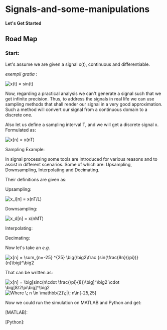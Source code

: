# Signals-and-some-manipulations

**Let's Get Started**

## Road Map

### Start: 

Let's assume we are given a signal x(t), continuous and differentiable.

<em>exempli gratia</em> :

<img src="https://i.upmath.me/svg/x(t)%20%3D%20sin(t)" alt="x(t) = sin(t)" />

Now, regarding a practical analysis we can't generate a signal such that we get infinite precision. Thus, to address the signals in real life we can use sampling methods that shall render our signal in a very good approximation. Such a method will convert our signal from a continuous domain to a discrete one.

Also let us define a sampling interval T, and we will get a discrete signal x. Formulated as:

<img src="https://i.upmath.me/svg/x%5Bn%5D%20%3D%20x(nT)" alt="x[n] = x(nT)" />

Sampling Example:


In signal processing some tools are introduced for various reasons and to assist in different scenarios. Some of which are: Upsampling, Downsampling, Interpolating and Decimating.

Their definitions are given as:

Upsampling: 

<img src="https://i.upmath.me/svg/x_i%5Bn%5D%20%3D%20x(nT%2FL)" alt="x_i[n] = x(nT/L)" />

Downsampling:

<img src="https://i.upmath.me/svg/x_d%5Bn%5D%20%3D%20x(nMT)" alt="x_d[n] = x(nMT)" />

Interpolating: 



Decimating:


Now let's take an <em>e.g.</em>

<img src="https://i.upmath.me/svg/x%5Bn%5D%20%3D%20%5Csum_%7Bn%3D-25%7D%20%5E%7B25%7D%20%5Cbig(%5Cbig2%5Cfrac%20%7Bsin(%5Cfrac%7B8n%7D%7B%5Cpi%7D)%7D%7Bn%7D%5Cbig)%5E%5Cbig2" alt="x[n] = \sum_{n=-25} ^{25} \big(\big2\frac {sin(\frac{8n}{\pi})}{n}\big)^\big2" />

That can be written as:

<img src="https://i.upmath.me/svg/x%5Bn%5D%20%3D%20%5Cbig%5Bsinc(n%5Ccdot%20%5Cfrac%7B%5Cpi%7D%7B8%7D)%5Cbig%5D%5E%5Cbig2%20%5Ccdot%20%5Cbig%5B8%2F2%5Cpi%5Cbig%5D%5E%5Cbig2" alt="x[n] = \big[sinc(n\cdot \frac{\pi}{8})\big]^\big2 \cdot \big[8/2\pi\big]^\big2" />

<img src="https://i.upmath.me/svg/Where%20%5C%3B%20n%20%5Cin%20%5Cmathbb%7BZ%7D%5C%3B%7C%5C%3B%20n%5Cin%5B-25%2C25%5D" alt="Where \; n \in \mathbb{Z}\;|\; n\in[-25,25]" />

 Now we could run the simulation on MATLAB and Python and get:

[MATLAB]:


[Python]:
